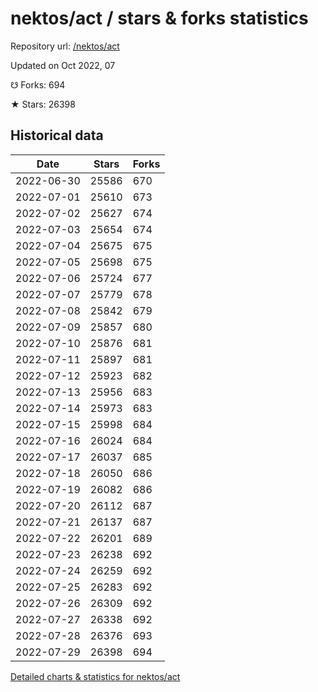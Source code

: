 # nektos/act / stars & forks statistics

Repository url: [/nektos/act](https://github.com/nektos/act)

Updated on Oct 2022, 07

☋ Forks: 694

★ Stars: 26398

## Historical data
| Date | Stars | Forks |
|------|-------|-------|
| 2022-06-30 | 25586 | 670 | 
| 2022-07-01 | 25610 | 673 | 
| 2022-07-02 | 25627 | 674 | 
| 2022-07-03 | 25654 | 674 | 
| 2022-07-04 | 25675 | 675 | 
| 2022-07-05 | 25698 | 675 | 
| 2022-07-06 | 25724 | 677 | 
| 2022-07-07 | 25779 | 678 | 
| 2022-07-08 | 25842 | 679 | 
| 2022-07-09 | 25857 | 680 | 
| 2022-07-10 | 25876 | 681 | 
| 2022-07-11 | 25897 | 681 | 
| 2022-07-12 | 25923 | 682 | 
| 2022-07-13 | 25956 | 683 | 
| 2022-07-14 | 25973 | 683 | 
| 2022-07-15 | 25998 | 684 | 
| 2022-07-16 | 26024 | 684 | 
| 2022-07-17 | 26037 | 685 | 
| 2022-07-18 | 26050 | 686 | 
| 2022-07-19 | 26082 | 686 | 
| 2022-07-20 | 26112 | 687 | 
| 2022-07-21 | 26137 | 687 | 
| 2022-07-22 | 26201 | 689 | 
| 2022-07-23 | 26238 | 692 | 
| 2022-07-24 | 26259 | 692 | 
| 2022-07-25 | 26283 | 692 | 
| 2022-07-26 | 26309 | 692 | 
| 2022-07-27 | 26338 | 692 | 
| 2022-07-28 | 26376 | 693 | 
| 2022-07-29 | 26398 | 694 | 


[Detailed charts & statistics for nektos/act](https://reviewgithub.com/rep/nektos/act)
